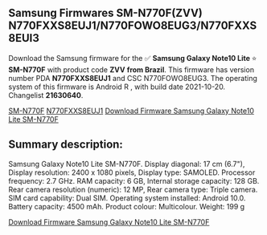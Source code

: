 <h2>Samsung Firmwares SM-N770F(ZVV) N770FXXS8EUJ1/N770FOWO8EUG3/N770FXXS8EUI3</h2>
Download the Samsung firmware for the ✅ <strong>Samsung Galaxy Note10 Lite </strong> ⭐ <strong>SM-N770F</strong> with product code <strong>ZVV</strong> <strong> from Brazil</strong>. This firmware has version number PDA <strong>N770FXXS8EUJ1</strong> and CSC N770FOWO8EUG3. The operating system of this firmware is Android R , with build date 2021-10-20. Changelist <strong>21630640</strong>.


[SM-N770F](https://samfirm.shop/samsung/model/SM-N770F)
[N770FXXS8EUJ1](https://samfirm.shop/samsung/pda/N770FXXS8EUJ1)
[Download Firmware Samsung Galaxy Note10 Lite SM-N770F](https://samfirm.shop/samsung/firmware/467034)
<h2>Summary description:</h2>
<p>Samsung Galaxy Note10 Lite SM-N770F. Display diagonal: 17 cm (6.7"), Display resolution: 2400 x 1080 pixels, Display type: SAMOLED. Processor frequency: 2.7 GHz. RAM capacity: 6 GB, Internal storage capacity: 128 GB. Rear camera resolution (numeric): 12 MP, Rear camera type: Triple camera. SIM card capability: Dual SIM. Operating system installed: Android 10.0. Battery capacity: 4500 mAh. Product colour: Multicolour. Weight: 199 g</p>


[Download Firmware Samsung Galaxy Note10 Lite SM-N770F](https://samfirm.shop/samsung/firmware/467034)
